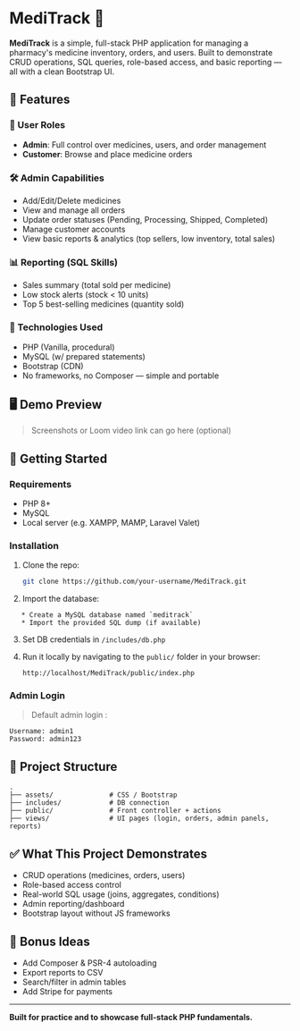 # MediTrack 💊

**MediTrack** is a simple, full-stack PHP application for managing a pharmacy's medicine inventory, orders, and users. Built to demonstrate CRUD operations, SQL queries, role-based access, and basic reporting — all with a clean Bootstrap UI.

## 🌟 Features

### 👤 User Roles

- **Admin**: Full control over medicines, users, and order management
- **Customer**: Browse and place medicine orders

### 🛠 Admin Capabilities

- Add/Edit/Delete medicines
- View and manage all orders
- Update order statuses (Pending, Processing, Shipped, Completed)
- Manage customer accounts
- View basic reports & analytics (top sellers, low inventory, total sales)

### 📊 Reporting (SQL Skills)

- Sales summary (total sold per medicine)
- Low stock alerts (stock < 10 units)
- Top 5 best-selling medicines (quantity sold)

### 🧪 Technologies Used

- PHP (Vanilla, procedural)
- MySQL (w/ prepared statements)
- Bootstrap (CDN)
- No frameworks, no Composer — simple and portable

## 🖥 Demo Preview

> Screenshots or Loom video link can go here (optional)

## 🚀 Getting Started

### Requirements

- PHP 8+
- MySQL
- Local server (e.g. XAMPP, MAMP, Laravel Valet)

### Installation

1. Clone the repo:

   ```bash
   git clone https://github.com/your-username/MediTrack.git
   ```

2. Import the database:

```
   * Create a MySQL database named `meditrack`
   * Import the provided SQL dump (if available)
```

3. Set DB credentials in `/includes/db.php`

4. Run it locally by navigating to the `public/` folder in your browser:

   ```
   http://localhost/MediTrack/public/index.php
   ```

### Admin Login

> Default admin login :

```
Username: admin1
Password: admin123
```

## 📁 Project Structure

```
.
├── assets/              # CSS / Bootstrap
├── includes/            # DB connection
├── public/              # Front controller + actions
├── views/               # UI pages (login, orders, admin panels, reports)
```

## ✅ What This Project Demonstrates

- CRUD operations (medicines, orders, users)
- Role-based access control
- Real-world SQL usage (joins, aggregates, conditions)
- Admin reporting/dashboard
- Bootstrap layout without JS frameworks

## 🧠 Bonus Ideas

- Add Composer & PSR-4 autoloading
- Export reports to CSV
- Search/filter in admin tables
- Add Stripe for payments

---

**Built for practice and to showcase full-stack PHP fundamentals.**

